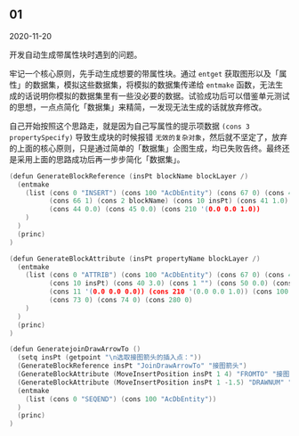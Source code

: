 ## 01

2020-11-20

开发自动生成带属性块时遇到的问题。

牢记一个核心原则，先手动生成想要的带属性块。通过 `entget` 获取图形以及「属性」的数据集，模拟这些数据集，将模拟的数据集传递给 `entmake` 函数，无法生成的话说明你模拟的数据集里有一些没必要的数据。试验成功后可以借鉴单元测试的思想，一点点简化「数据集」来精简，一发现无法生成的话就放弃修改。

自己开始按照这个思路走，就是因为自己写属性的提示项数据 `(cons 3 propertySpecify)` 导致生成块的时候报错 `无效的复杂对象`，然后就不坚定了，放弃的上面的核心原则，只是通过简单的「数据集」企图生成，均已失败告终。最终还是采用上面的思路成功后再一步步简化「数据集」。

```c
(defun GenerateBlockReference (insPt blockName blockLayer /) 
  (entmake 
    (list (cons 0 "INSERT") (cons 100 "AcDbEntity") (cons 67 0) (cons 410 "Model") (cons 8 blockLayer) (cons 100 "AcDbBlockReference") 
          (cons 66 1) (cons 2 blockName) (cons 10 insPt) (cons 41 1.0) (cons 42 1.0) (cons 43 1.0) (cons 50 0.0) (cons 70 0) (cons 71 0) 
          (cons 44 0.0) (cons 45 0.0) (cons 210 '(0.0 0.0 1.0))
    )
  ) 
  (princ)
)

(defun GenerateBlockAttribute (insPt propertyName blockLayer /)
  (entmake 
    (list (cons 0 "ATTRIB") (cons 100 "AcDbEntity") (cons 67 0) (cons 410 "Model") (cons 8 blockLayer) (cons 100 "AcDbText") 
          (cons 10 insPt) (cons 40 3.0) (cons 1 "") (cons 50 0.0) (cons 41 0.7) (cons 51 0.0) (cons  7 "Standard") (cons 71 0) (cons 72 0) 
          (cons 11 '(0.0 0.0 0.0)) (cons 210 '(0.0 0.0 1.0)) (cons 100 "AcDbAttribute") (cons 280 0) (cons 2 propertyName) (cons 70 0) 
          (cons 73 0) (cons 74 0) (cons 280 0)
    )
  )
  (princ)
)

(defun GeneratejoinDrawArrowTo ()
  (setq insPt (getpoint "\n选取接图箭头的插入点："))
  (GenerateBlockReference insPt "JoinDrawArrowTo" "接图箭头")
  (GenerateBlockAttribute (MoveInsertPosition insPt 1 4) "FROMTO" "接图箭头")
  (GenerateBlockAttribute (MoveInsertPosition insPt 1 -1.5) "DRAWNUM" "接图箭头")
  (entmake 
    (list (cons 0 "SEQEND") (cons 100 "AcDbEntity"))
  )
  (princ)
)
```